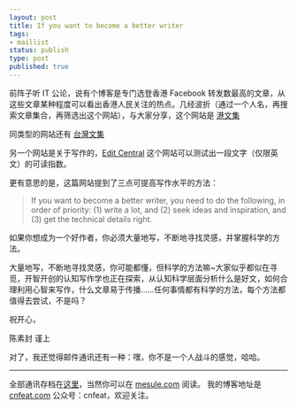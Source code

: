 ```yaml
--- 
layout: post
title: If you want to become a better writer
tags: 
- maillist
status: publish
type: post
published: true
---
```


前阵子听 IT 公论，说有个博客是专门选登香港 Facebook 转发数最高的文章，从这些文章某种程度可以看出香港人民关注的热点。几经波折（通过一个人名，再搜索文章集合，再筛选出这个网站），与大家分享，这个网站是 [港文集](http://hktext.blogspot.jp/)

同类型的网站还有 [台灣文集](http://twtexts.blogspot.jp/)

另一个网站是关于写作的，[Edit Central](http://www.editcentral.com/gwt1/EditCentral.html)  这个网站可以测试出一段文字（仅限英文）的可读指数。

更有意思的是，这篇网站提到了三点可提高写作水平的方法：

>If you want to become a better writer, you need to do the following, in order of priority: (1) write a lot, and (2) seek ideas and inspiration, and (3) get the technical details right. 

如果你想成为一个好作者，你必须大量地写，不断地寻找灵感，并掌握科学的方法。

大量地写，不断地寻找灵感，你可能都懂，但科学的方法嘛~大家似乎都似在寻觅，开智开创的认知写作学也正在探索，从认知科学层面分析什么是好文，如何合理利用心智来写作，什么文章易于传播……任何事情都有科学的方法，每个方法都值得去尝试，不是吗？

祝开心，

陈素封 谨上

对了，我还觉得邮件通讯还有一种：嘿，你不是一个人战斗的感觉，哈哈。

----

全部通讯存档在[这里](http://tinyletter.com/cnfeat/archive)，当然你可以在 [mesule.com](mesule.com) 阅读。
我的博客地址是 [cnfeat.com](cnfeat.com) 公众号：cnfeat，欢迎关注。
